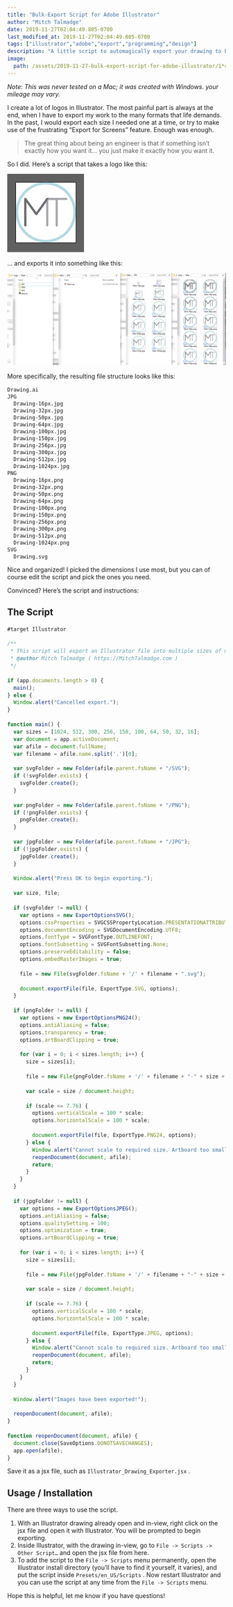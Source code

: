 ```yaml
---
title: "Bulk-Export Script for Adobe Illustrator"
author: "Mitch Talmadge"
date: 2019-11-27T02:04:49.805-0700
last_modified_at: 2019-11-27T02:04:49.805-0700
tags: ["illustrator","adobe","export","programming","design"]
description: "A little script to automagically export your drawing to PNG, JPG, and SVG in many sizes."
image:
  path: /assets/2019-11-27-bulk-export-script-for-adobe-illustrator/1*4LLTUjaBw4yMA8cFWtjEuQ.png
---
```


_Note: This was never tested on a Mac; it was created with Windows. your mileage may vary._

I create a lot of logos in Illustrator. The most painful part is always at the end, when I have to export my work to the many formats that life demands. In the past, I would export each size I needed one at a time, or try to make use of the frustrating “Export for Screens” feature. Enough was enough.

> The great thing about being an engineer is that if something isn’t exactly how you want it… you just make it exactly how you want it. 

So I did. Here’s a script that takes a logo like this:

![](/assets/images/2019-11-27-bulk-export-script-for-adobe-illustrator/1*vBGx3AaHp4qJJN2tP0gXgw.png)

… and exports it into something like this:

![](/assets/images/2019-11-27-bulk-export-script-for-adobe-illustrator/1*4LLTUjaBw4yMA8cFWtjEuQ.png)

More specifically, the resulting file structure looks like this:
```
Drawing.ai
JPG
  Drawing-16px.jpg
  Drawing-32px.jpg
  Drawing-50px.jpg
  Drawing-64px.jpg
  Drawing-100px.jpg
  Drawing-150px.jpg
  Drawing-256px.jpg
  Drawing-300px.jpg
  Drawing-512px.jpg
  Drawing-1024px.jpg
PNG
  Drawing-16px.png
  Drawing-32px.png
  Drawing-50px.png
  Drawing-64px.png
  Drawing-100px.png
  Drawing-150px.png
  Drawing-256px.png
  Drawing-300px.png
  Drawing-512px.png
  Drawing-1024px.png
SVG
  Drawing.svg
```

Nice and organized! I picked the dimensions I use most, but you can of course edit the script and pick the ones you need.

Convinced? Here’s the script and instructions:
## The Script
```jsx
#target Illustrator

/**
 * This script will export an Illustrator file into multiple sizes of multiple file types.
 * @author Mitch Talmadge ( https://MitchTalmadge.com )
 */

if (app.documents.length > 0) {
  main();
} else {
  Window.alert("Cancelled export.");
}

function main() {
  var sizes = [1024, 512, 300, 256, 150, 100, 64, 50, 32, 16];
  var document = app.activeDocument;
  var afile = document.fullName;
  var filename = afile.name.split('.')[0];

  var svgFolder = new Folder(afile.parent.fsName + "/SVG");
  if (!svgFolder.exists) {
    svgFolder.create();
  }

  var pngFolder = new Folder(afile.parent.fsName + "/PNG");
  if (!pngFolder.exists) {
    pngFolder.create();
  }

  var jpgFolder = new Folder(afile.parent.fsName + "/JPG");
  if (!jpgFolder.exists) {
    jpgFolder.create();
  }

  Window.alert("Press OK to begin exporting.");

  var size, file;

  if (svgFolder != null) {
    var options = new ExportOptionsSVG();
    options.cssProperties = SVGCSSPropertyLocation.PRESENTATIONATTRIBUTES;
    options.documentEncoding = SVGDocumentEncoding.UTF8;
    options.fontType = SVGFontType.OUTLINEFONT;
    options.fontSubsetting = SVGFontSubsetting.None;
    options.preserveEditability = false;
    options.embedRasterImages = true;

    file = new File(svgFolder.fsName + '/' + filename + ".svg");

    document.exportFile(file, ExportType.SVG, options);
  }

  if (pngFolder != null) {
    var options = new ExportOptionsPNG24();
    options.antiAliasing = false;
    options.transparency = true;
    options.artBoardClipping = true;

    for (var i = 0; i < sizes.length; i++) {
      size = sizes[i];

      file = new File(pngFolder.fsName + '/' + filename + "-" + size + "px.png");

      var scale = size / document.height;

      if (scale <= 7.76) {
        options.verticalScale = 100 * scale;
        options.horizontalScale = 100 * scale;

        document.exportFile(file, ExportType.PNG24, options);
      } else {
        Window.alert("Cannot scale to required size. Artboard too small.");
        reopenDocument(document, afile);
        return;
      }
    }
  }

  if (jpgFolder != null) {
    var options = new ExportOptionsJPEG();
    options.antiAliasing = false;
    options.qualitySetting = 100;
    options.optimization = true;
    options.artBoardClipping = true;

    for (var i = 0; i < sizes.length; i++) {
      size = sizes[i];

      file = new File(jpgFolder.fsName + '/' + filename + "-" + size + "px.jpg");

      var scale = size / document.height;

      if (scale <= 7.76) {
        options.verticalScale = 100 * scale;
        options.horizontalScale = 100 * scale;

        document.exportFile(file, ExportType.JPEG, options);
      } else {
        Window.alert("Cannot scale to required size. Artboard too small.");
        reopenDocument(document, afile);
        return;
      }
    }
  }

  Window.alert("Images have been exported!");

  reopenDocument(document, afile);
}

function reopenDocument(document, afile) {
  document.close(SaveOptions.DONOTSAVECHANGES);
  app.open(afile);
}
```

Save it as a jsx file, such as `Illustrator_Drawing_Exporter.jsx` .
## Usage / Installation

There are three ways to use the script.
1. With an Illustrator drawing already open and in-view, right click on the jsx file and open it with Illustrator. You will be prompted to begin exporting.
2. Inside Illustrator, with the drawing in-view, go to `File -> Scripts -> Other Script…` and open the jsx file from here.
3. To add the script to the `File -> Scripts` menu permanently, open the Illustrator install directory (you’ll have to find it yourself, it varies), and put the script inside `Presets/en_US/Scripts` . Now restart Illustrator and you can use the script at any time from the `File -> Scripts` menu.

Hope this is helpful, let me know if you have questions!

